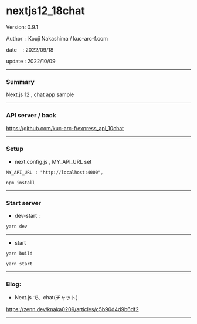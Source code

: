 ﻿# nextjs12_18chat

 Version: 0.9.1

 Author  : Kouji Nakashima / kuc-arc-f.com

 date    : 2022/09/18 

 update  : 2022/10/09

***
### Summary

Next.js 12 , chat app sample

***
### API server / back

https://github.com/kuc-arc-f/express_api_10chat

***
### Setup

* next.config.js , MY_API_URL set

```
MY_API_URL : "http://localhost:4000",
```

```
npm install
```

***
### Start server
* dev-start :

```
yarn dev
```

***
* start
```
yarn build

yarn start
```

***
### Blog:
* Next.js で、chat(チャット)

https://zenn.dev/knaka0209/articles/c5b90d4d9b6df2

***

